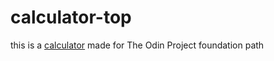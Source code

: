 # calculator-top
this is a [calculator](https://breakingdev24.github.io/calculator-top/) made for The Odin Project foundation path

